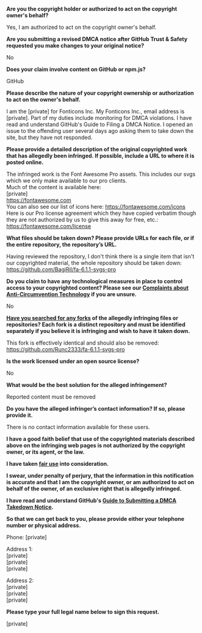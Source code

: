 **Are you the copyright holder or authorized to act on the copyright owner's behalf?**

Yes, I am authorized to act on the copyright owner's behalf.

**Are you submitting a revised DMCA notice after GitHub Trust & Safety requested you make changes to your original notice?**

No

**Does your claim involve content on GitHub or npm.js?**

GitHub

**Please describe the nature of your copyright ownership or authorization to act on the owner's behalf.**

I am the [private] for Fonticons Inc. My Fonticons Inc., email address is [private]. Part of my duties include monitoring for DMCA violations. I have read and understand GitHub's Guide to Filing a DMCA Notice. I opened an issue to the offending user several days ago asking them to take down the site, but they have not responded.

**Please provide a detailed description of the original copyrighted work that has allegedly been infringed. If possible, include a URL to where it is posted online.**

The infringed work is the Font Awesome Pro assets. This includes our svgs which we only make available to our pro clients.  
Much of the content is available here:  
[private]  
https://fontawesome.com  
You can also see our list of icons here: https://fontawesome.com/icons  
Here is our Pro license agreement which they have copied verbatim though they are not authorized by us to give this away for free, etc.: https://fontawesome.com/license

**What files should be taken down? Please provide URLs for each file, or if the entire repository, the repository’s URL.**

Having reviewed the repository, I don't think there is a single item that isn't our copyrighted material, the whole repository should be taken down:  
https://github.com/BagiRil/fa-6.1.1-svgs-pro

**Do you claim to have any technological measures in place to control access to your copyrighted content? Please see our <a href="https://docs.github.com/articles/guide-to-submitting-a-dmca-takedown-notice#complaints-about-anti-circumvention-technology">Complaints about Anti-Circumvention Technology</a> if you are unsure.**

No

**<a href="https://docs.github.com/articles/dmca-takedown-policy#b-what-about-forks-or-whats-a-fork">Have you searched for any forks</a> of the allegedly infringing files or repositories? Each fork is a distinct repository and must be identified separately if you believe it is infringing and wish to have it taken down.**

This fork is effectively identical and should also be removed:  
https://github.com/Runc2333/fa-6.1.1-svgs-pro

**Is the work licensed under an open source license?**

No

**What would be the best solution for the alleged infringement?**

Reported content must be removed

**Do you have the alleged infringer’s contact information? If so, please provide it.**

There is no contact information available for these users.

**I have a good faith belief that use of the copyrighted materials described above on the infringing web pages is not authorized by the copyright owner, or its agent, or the law.**

**I have taken <a href="https://www.lumendatabase.org/topics/22">fair use</a> into consideration.**

**I swear, under penalty of perjury, that the information in this notification is accurate and that I am the copyright owner, or am authorized to act on behalf of the owner, of an exclusive right that is allegedly infringed.**

**I have read and understand GitHub's <a href="https://docs.github.com/articles/guide-to-submitting-a-dmca-takedown-notice/">Guide to Submitting a DMCA Takedown Notice</a>.**

**So that we can get back to you, please provide either your telephone number or physical address.**

Phone: [private]  

Address 1:  
[private]  
[private]  
[private]  

Address 2:  
[private]  
[private]  
[private]  

**Please type your full legal name below to sign this request.**

[private]

